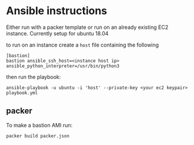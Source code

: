 # Ansible instructions
Either run with a packer template or run on an already existing EC2 instance. Currently setup for ubuntu 18.04

to run on an instance
create a `host` file containing the following
```
[bastion]
bastion ansible_ssh_host=<instance host ip> ansible_python_interpreter=/usr/bin/python3
```

then run the playbook:
```
ansible-playbook -u ubuntu -i 'host' --private-key <your ec2 keypair> playbook.yml
```
## packer
To make a bastion AMI run:
```
packer build packer.json
```
